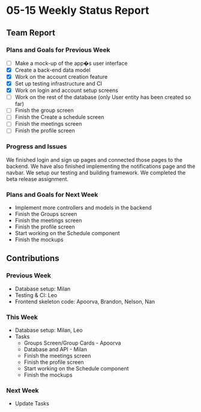 # 05-15 Weekly Status Report

## Team Report

### Plans and Goals for Previous Week
<!--
  [ ]: Incomplete task
  [x]: Complete task
-->
- [ ] Make a mock-up of the app�s user interface
- [x] Create a back-end data model
- [x] Work on the account creation feature
- [x] Set up testing infrastructure and CI
- [x] Work on login and account setup screens
- [ ] Work on the rest of the database (only User entity has been created so far)
- [ ] Finish the group screen 
- [ ] Finish the Create a schedule screen
- [ ] Finish the meetings screen
- [ ] Finish the profile screen

### Progress and Issues
We finished login and sign up pages and connected those pages to the backend. We have also finished implementing the notifications page and the navbar.
We setup our testing and building framework.
We completed the beta release assignment.

### Plans and Goals for Next Week
- Implement more controllers and models in the backend
- Finish the Groups screen
- Finish the meetings screen
- Finish the profile screen
- Start working on the Schedule component
- Finish the mockups

## Contributions

### Previous Week
- Database setup: Milan
- Testing & CI: Leo
- Frontend skeleton code: Apoorva, Brandon, Nelson, Nan

### This Week
- Database setup: Milan, Leo
- Tasks
  - Groups Screen/Group Cards - Apoorva
  - Database and API - Milan
  - Finish the meetings screen
  - Finish the profile screen
  - Start working on the Schedule component
  - Finish the mockups


### Next Week
- Update Tasks